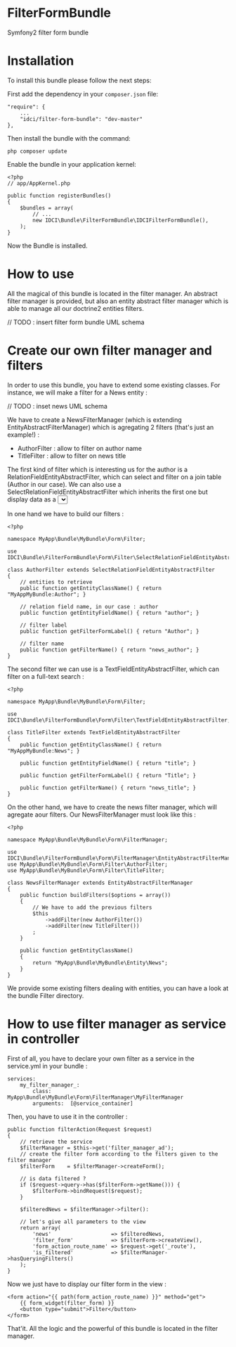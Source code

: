 FilterFormBundle
================

Symfony2 filter form bundle


Installation
============

To install this bundle please follow the next steps:

First add the dependency in your `composer.json` file:

    "require": {
        ...
        "idci/filter-form-bundle": "dev-master"
    },

Then install the bundle with the command:

    php composer update

Enable the bundle in your application kernel:

    <?php
    // app/AppKernel.php

    public function registerBundles()
    {
        $bundles = array(
            // ...
            new IDCI\Bundle\FilterFormBundle\IDCIFilterFormBundle(),
        );
    }

Now the Bundle is installed.

How to use
==========

All the magical of this bundle is located in the filter manager.
An abstract filter manager is provided, but also an entity abstract filter manager
which is able to manage all our doctrine2 entities filters.

// TODO : insert filter form bundle UML schema

Create our own filter manager and filters
=========================================

In order to use this bundle, you have to extend some existing classes.
For instance, we will make a filter for a News entity :

// TODO : inset news UML schema

We have to create a NewsFilterManager (which is extending EntityAbstractFilterManager)
which is agregating 2 filters (that's just an example!) :
* AuthorFilter : allow to filter on author name
* TitleFilter : allow to filter on news title

The first kind of filter which is interesting us for the author is a RelationFieldEntityAbstractFilter,
which can select and filter on a join table (Author in our case).
We can also use a SelectRelationFieldEntityAbstractFilter which inherits the
first one but display data as a <select> html output.

In one hand we have to build our filters :

    <?php

    namespace MyApp\Bundle\MyBundle\Form\Filter;

    use IDCI\Bundle\FilterFormBundle\Form\Filter\SelectRelationFieldEntityAbstractFilter;

    class AuthorFilter extends SelectRelationFieldEntityAbstractFilter
    {
        // entities to retrieve
        public function getEntityClassName() { return "MyAppMyBundle:Author"; }

        // relation field name, in our case : author
        public function getEntityFieldName() { return "author"; }

        // filter label
        public function getFilterFormLabel() { return "Author"; }

        // filter name
        public function getFilterName() { return "news_author"; }
    }

The second filter we can use is a TextFieldEntityAbstractFilter, which can filter
on a full-text search :

    <?php

    namespace MyApp\Bundle\MyBundle\Form\Filter;

    use IDCI\Bundle\FilterFormBundle\Form\Filter\TextFieldEntityAbstractFilter;

    class TitleFilter extends TextFieldEntityAbstractFilter
    {
        public function getEntityClassName() { return "MyAppMyBundle:News"; }

        public function getEntityFieldName() { return "title"; }

        public function getFilterFormLabel() { return "Title"; }

        public function getFilterName() { return "news_title"; }
    }

On the other hand, we have to create the news filter manager, which will agregate aour filters.
Our NewsFilterManager must look like this :

    <?php

    namespace MyApp\Bundle\MyBundle\Form\FilterManager;

    use IDCI\Bundle\FilterFormBundle\Form\FilterManager\EntityAbstractFilterManager;
    use MyApp\Bundle\MyBundle\Form\Filter\AuthorFilter;
    use MyApp\Bundle\MyBundle\Form\Filter\TitleFilter;

    class NewsFilterManager extends EntityAbstractFilterManager
    {
        public function buildFilters($options = array())
        {
            // We have to add the previous filters
            $this
                ->addFilter(new AuthorFilter())
                ->addFilter(new TitleFilter())
            ;
        }

        public function getEntityClassName()
        {
            return "MyApp\Bundle\MyBundle\Entity\News";
        }
    }

We provide some existing filters dealing with entities, you can have a look at the
bundle Filter directory.

How to use filter manager as service in controller
==================================================

First of all, you have to declare your own filter as a service in the service.yml in your bundle :

    services:
        my_filter_manager_:
            class:     MyApp\Bundle\MyBundle\Form\FilterManager\MyFilterManager
            arguments:  [@service_container]

Then, you have to use it in the controller :

    public function filterAction(Request $request)
    {
        // retrieve the service
        $filterManager = $this->get('filter_manager_ad');
        // create the filter form according to the filters given to the filter manager
        $filterForm    = $filterManager->createForm();

        // is data filtered ?
        if ($request->query->has($filterForm->getName())) {
            $filterForm->bindRequest($request);
        }

        $filteredNews = $filterManager->filter():

        // let's give all parameters to the view
        return array(
            'news'                   => $filteredNews,
            'filter_form'            => $filterForm->createView(),
            'form_action_route_name' => $request->get('_route'),
            'is_filtered'            => $filterManager->hasQueryingFilters()
        );
    }

Now we just have to display our filter form in the view :

    <form action="{{ path(form_action_route_name) }}" method="get">
        {{ form_widget(filter_form) }}
        <button type="submit">Filter</button>
    </form>

That'it. All the logic and the powerful of this bundle is located in the filter manager.